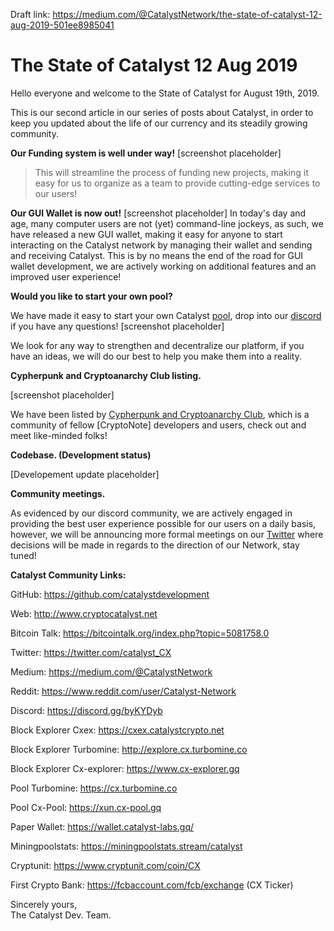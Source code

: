 Draft link: https://medium.com/@CatalystNetwork/the-state-of-catalyst-12-aug-2019-501ee8985041

# The State of Catalyst 12 Aug 2019

Hello everyone and welcome to the State of Catalyst for August 19th, 2019.

This is our second article in our series of posts about Catalyst, in order to keep you updated about the life of our currency and its steadily growing community.

**Our Funding system is well under way!**
[screenshot placeholder]

> This will streamline the process of funding new projects, making it easy for us to organize as a team to provide cutting-edge services to our users! 

**Our GUI Wallet is now out!**
[screenshot placeholder]
In today's day and age, many computer users are not (yet) command-line jockeys, as such, we have released a new GUI wallet, making it easy for anyone to start interacting on the Catalyst network by managing their wallet and sending and receiving Catalyst.  This is by no means the end of the road for GUI wallet development, we are actively working on additional features and an improved user experience! 

**Would you like to start your own pool?**

We have made it easy to start your own Catalyst [pool](url-placeholder), drop into our [discord]() if you have any questions!
[screenshot placeholder]

We look for any way to strengthen and decentralize our platform, if you have an ideas, we will do our best to help you make them into a reality.

**Cypherpunk and Cryptoanarchy Club listing.**

[screenshot placeholder]

We have been listed by [Cypherpunk and Cryptoanarchy Club](), which is a community of fellow [CryptoNote] developers and users, check out and meet like-minded folks!

**Codebase. (Development status)**

[Developement update placeholder]

**Community meetings.**

As evidenced by our discord community, we are actively engaged in providing the best user experience possible for our users on a daily basis, however, we will be announcing more formal meetings on our [Twitter]() where decisions will be made in regards to the direction of our Network, stay tuned!

**Catalyst Community Links:**

GitHub: https://github.com/catalystdevelopment

Web: http://www.cryptocatalyst.net

Bitcoin Talk: https://bitcointalk.org/index.php?topic=5081758.0

Twitter: https://twitter.com/catalyst_CX

Medium: https://medium.com/@CatalystNetwork

Reddit: https://www.reddit.com/user/Catalyst-Network

Discord: https://discord.gg/byKYDyb

Block Explorer Cxex: https://cxex.catalystcrypto.net

Block Explorer Turbomine: http://explore.cx.turbomine.co

Block Explorer Cx-explorer: https://www.cx-explorer.gq

Pool Turbomine: https://cx.turbomine.co

Pool Cx-Pool: https://xun.cx-pool.gq

Paper Wallet: https://wallet.catalyst-labs.gq/

Miningpoolstats: https://miningpoolstats.stream/catalyst

Cryptunit: https://www.cryptunit.com/coin/CX

First Crypto Bank: https://fcbaccount.com/fcb/exchange (CX Ticker)


Sincerely yours,<br> 
The Catalyst Dev. Team.

